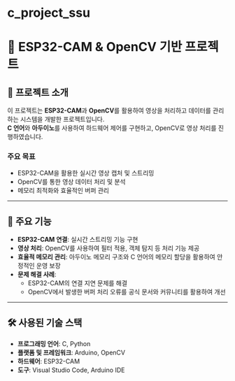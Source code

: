 # c_project_ssu

# 📸 ESP32-CAM & OpenCV 기반 프로젝트

## 📌 프로젝트 소개
이 프로젝트는 **ESP32-CAM**과 **OpenCV**를 활용하여 영상을 처리하고 데이터를 관리하는 시스템을 개발한 프로젝트입니다.  
**C 언어**와 **아두이노**를 사용하여 하드웨어 제어를 구현하고, OpenCV로 영상 처리를 진행하였습니다.

### 주요 목표
- ESP32-CAM을 활용한 실시간 영상 캡처 및 스트리밍
- OpenCV를 통한 영상 데이터 처리 및 분석
- 메모리 최적화와 효율적인 버퍼 관리

---

## 🚀 주요 기능
- **ESP32-CAM 연결**: 실시간 스트리밍 기능 구현
- **영상 처리**: OpenCV를 사용하여 필터 적용, 객체 탐지 등 처리 기능 제공
- **효율적 메모리 관리**: 아두이노 메모리 구조와 C 언어의 메모리 할당을 활용하여 안정적인 운영 보장
- **문제 해결 사례**:
  - ESP32-CAM의 연결 지연 문제를 해결
  - OpenCV에서 발생한 버퍼 처리 오류를 공식 문서와 커뮤니티를 활용하여 개선

---

## 🛠️ 사용된 기술 스택
- **프로그래밍 언어**: C, Python
- **플랫폼 및 프레임워크**: Arduino, OpenCV
- **하드웨어**: ESP32-CAM
- **도구**: Visual Studio Code, Arduino IDE
